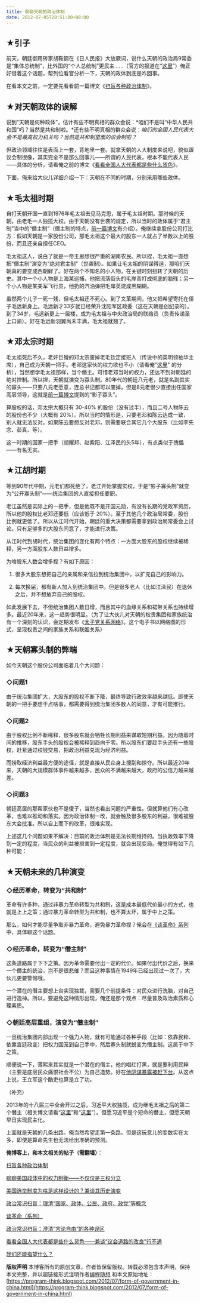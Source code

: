 ```yaml
---
title: 聊聊天朝的政治体制
date: 2012-07-05T20:51:00+08:00
---
```


## ★引子

前天，朝廷御用砖家胡鞍钢在《日人民报》大放厥词，说什么天朝的政治局9常委是“集体总统制”，比外国的“个人总统制”更民主......（官方的报道在“[这里](http://opinion.huanqiu.com/1152/2012-07/2877106.html)”）俺正好借着这个话题，帮列位看官分析一下，天朝的政体到底是咋回事。

在看本文之前，一定要先看看前一篇博文《[扫盲各种政治体制](https://program-think.blogspot.com/2012/07/form-of-government.html)》。

## ★对天朝政体的误解

说到“天朝是何种政体”，估计有些不明真相的群众会说：*咱们不是叫“中华人民共和国”吗？当然是共和制啦。*还有些不明真相的群众会说：*咱们的全国人民代表大会不是最高权力机关吗？当然是共和制里面的议会制啦？*

但政治领域往往是表面上一套，背地里一套。就拿天朝的人大制度来说吧，貌似跟议会制很像，其实完全不是那么回事儿——所谓的人民代表，根本不能代表人民——具体的分析，请看俺之前的博文《[看看全国人大代表都是些什么货色](https://program-think.blogspot.com/2012/03/national-people-congress.html)》。

下面，俺来给大伙儿详细介绍一下：天朝在不同的时期，分别采用哪些政体。

## ★毛太祖时期

自打天朝开国一直到1976年毛太祖去见马克思，属于毛太祖时期。那时候的天朝，由老毛一人独揽大权。由于天朝没有世袭的规定，所以当时的政体属于“君主制”当中的“僭主制”（僭主制的特点，[前一篇博文](https://program-think.blogspot.com/2012/07/form-of-government.html)有介绍）。俺继续拿股份公司打比方：假如天朝是一家股份公司，那毛太祖这个最大的股东一人就占了半数以上的股份，而且还亲自担任CEO。

毛太祖这人，说白了就是一帝王思想很严重的湖南农民。所以捏，毛太祖一直想把“僭主制”演变为“绝对君主制”（世袭制）。如果让毛太祖的阴谋得逞，那咱们天朝真的要变成西朝鲜了。好在两个不知名的小人物，在关键时刻扭转了天朝的历 史。其中一个小人物是上海某巡捕，他把流落街头的毛岸青打成彻底的脑残；另一个小人物是某美军飞行员，他扔的汽油弹把毛岸英烧成黑糊糊。

虽然两个儿子一死一残，但毛太祖还不死心。到了文革期间，他又把希望寄托在侄子毛远新身上。毛远新才33岁就已经荣升沈阳军区政委（这在天朝是创纪录的）。到了34岁，毛远新更上一层楼，成为毛太祖与中央政治局的联络员（负责传递圣上口谕）。好在毛远新羽翼尚未丰满，毛太祖就翘了。

## ★邓太宗时期

毛太祖死后不久，老奸巨猾的邓太宗废掉老毛钦定接班人（传说中的英明领袖华主席），自己成为天朝一把手。老邓这家伙的权力欲也不小（请看俺"[这里](https://program-think.blogspot.com/2011/06/june-fourth-incident-2.html)" 的分析），当然想学毛太祖那样，当个僭主。可惜老邓当时的权力，还达不到对朝廷的绝对控制。所以捏，天朝就演变为寡头制。80年代的朝廷八元老，就是名副其实的寡头——只要八元老愿意，连总书记都可以废掉。但是8元老很少直接出任国家高层领导，这就是[前一篇博文](https://program-think.blogspot.com/2012/07/form-of-government.html)提到的“影子寡头”。

算股权的话，邓太宗大概只有 30-40% 的股份（没有过半），而且二号人物陈云的股份也不少（大概有 20%）。所以当时的情形是，只要老邓和陈云达成一致，别人就无法反对。如果陈云要想反对老邓，则需要联合其它几个大股东（比如李先念、彭真、等）。

这一时期的国家一把手（胡耀邦、赵紫阳、江泽民的头5年），有点类似于傀儡——有名无实。

## ★江胡时期

等到90年代中期，元老们都死绝了，老江开始掌握实权，于是“影子寡头制”就变为“公开寡头制”——统治集团的人直接担任要职。

老江虽然是实际上的一把手，但是他既不是开国元勋，有没有长期的党政军资历，所以他的股权比老邓还要低（应该低于 20%）。至于其他几个政治局常委，股份比例就更低了。所以从江时代开始，朝廷的重大决策都需要拿到政治局常委会上讨论。只有足够多的大股东同意了，才能进行决策。

从江时代到胡时代，统治集团的变化有两个特点：一方面大股东的股权继续被稀释，另一方面股东人数日益增多。

为啥股东人数会增多捏？有如下原因：

1. 很多大股东想把自己的亲属和亲信拉到统治集团中，以扩充自己的影响力。

2. 每次换届，都有新人加入到统治集团中。但是很多老人（比如江泽民）在退休之后，并不想放弃自己的股权。

如此发展下去，不但统治集团人数日增，而且其中的血缘关系和裙带关系也持续增多。最近20年来，这一趋势很明显。（为了让大伙儿对天朝的权贵集团和家族统治有一个深刻的认识，会定期发布《[太子党关系网络](https://program-think.blogspot.com/2015/02/Princelings.html)》。这个电子书以网络图的形式，呈现权贵之间的家族关系和联姻关系）

## ★天朝寡头制的弊端

如今天朝这个股份公司面临着几个大问题：

### ◇问题1

由于统治集团扩大，大股东的股权不断下降，最终导致行政效率越来越低。即使天朝的一把手要想干点啥事，都需要得到统治集团多数人的同意，才有可能推行。

### ◇问题2

由于股权比例不断稀释，很多股东就会牺牲长期利益来谋取短期利益。因为随着时间的推移，股东手头的股权会被稀释到趋向于零。所以股东们要趁手头还有一些股权，赶紧通过权钱交易，把政治利益兑现为经济利益。

而捞取经济利益最方便的途径，就是直接从民众身上搜刮和掠夺。所以最近20年来，天朝的大规模群体事件越来越多，民众的不满越来越大，政府的公信力越来越差。

### ◇问题3

朝廷高层的那帮家伙也不是傻子，当然也看出问题的严重性。但就算他们有心改革，也难以推动和落实。因为政治体制一改，就会触及很多股东的利益，很难被股东大会批准。所以自上而下的改革，很难实现。

上述这几个问题如果不解决：目前的政治体制是无法长期维持的。当执政效率下降到一定的程度，当民众的利益被损害到一定程度，就会出现变局。俺觉得有如下几种可能：

## ★天朝未来的几种演变

### ◇经历革命，转变为“共和制”

革命有许多种，通过非暴力革命转型为共和制，这是成本最低代价最小的方式，也就是上上之策；通过暴力革命转型为共和制，也不算太坏，属于中上之策。

那么，如何才能尽量争取非暴力革命，避免暴力革命捏？俺会在[《谈革命》系列](https://program-think.blogspot.com/2011/12/revolution-0.html)中，具体聊这个话题。

### ◇经历革命，转变为“僭主制”

这条道路属于下下之策。因为革命需要付出一定的代价。如果付出代价之后，换来一个僭主的统治，岂不是很悲催？而且这种事情在1949年已经出现过一次了，大伙儿更要警惕哦。

一个潜在的僭主要想上台实现独裁，需要几个前提条件：对民众进行洗脑，对自己进行造神。所以，要避免这种情形出现，俺还是那个观点：尽量普及政治素质和心理素质。

### ◇朝廷高层重组，演变为“僭主制”

一旦统治集团内部出现一个强力人物，就有可能通过各种手段（比如：依靠民粹、依靠宫廷政变）把权力回笼到自己手中，然后寡头制就蜕变为僭主制。这属于中下之策。

顺便说一下，薄熙来其实就是一个潜在的僭主，他的唱红打黑，就是要利用民粹（主要是底层民众痛恨社会不公）为自己造势。好在[他阴谋暴露被赶下台](https://program-think.blogspot.com/2012/04/bo-xilai-purged-from-party-posts.html)。从这点上说，王立军这个酷吏也算是立了功。

（补充）

2013年的十八届三中全会开过之后，习近平大权独揽，成为继毛太祖之后的第二个僭主（相关博文请看“[这里](https://program-think.blogspot.com/2013/11/cpc-third-plenary-session.html)”和“[这里](https://program-think.blogspot.com/2013/11/weekly-share-58.html)”）。但愿习近平是个短命的僭主，但愿天朝早日实现民主化。

上面就是天朝的几条出路。俺当然希望走第一条路。但是这玩意儿的变数实在太多，即使是算命先生也无法给出准确的预测。

**俺博客上，和本文相关的帖子（需翻墙）**：

[扫盲各种政治体制](https://program-think.blogspot.com/2012/07/form-of-government.html)

[聊聊美国政体中的权力制衡——不仅仅是三权分立](https://program-think.blogspot.com/2016/06/USA-Separation-of-Powers-with-Balances.html)

[美国选举制度为啥是这样设计的？兼谈其历史演变](https://program-think.blogspot.com/2016/11/USA-Elections.html)

[政治常识扫盲：理清“国家、政体、公民、政府、政党”等概念](https://program-think.blogspot.com/2013/12/political-concepts-state-citizenship-etc.html)

[谈革命（系列）](https://program-think.blogspot.com/2011/12/revolution-0.html)

[政治常识扫盲：澄清“言论自由”的各种误区](https://program-think.blogspot.com/2014/02/freedom-of-speech.html)

[看看全国人大代表都是些什么货色——兼谈“议会道路的改良”行不通](https://program-think.blogspot.com/2012/03/national-people-congress.html)

[我们还能指望什么？](https://program-think.blogspot.com/2011/01/what-we-can-depend-on.html)

**版权声明** 
本博客所有的原创文章，作者皆保留版权。转载必须包含本声明，保持本文完整，并以超链接形式注明作者[编程随想](mailto:program.think@gmail.com) 和本文原始地址：  
[https://program-think.blogspot.com/2012/07/form-of-government-in-china.html](https://program-think.blogspot.com/2012/07/form-of-government-in-china.html)